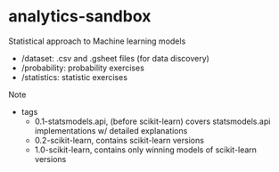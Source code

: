 # analytics-sandbox

Statistical approach to Machine learning models

- /dataset: .csv and .gsheet files (for data discovery)
- /probability: probability exercises
- /statistics: statistic exercises



Note
- tags
    - 0.1-statsmodels.api, (before scikit-learn) covers statsmodels.api implementations w/ detailed explanations
    - 0.2-scikit-learn, contains scikit-learn versions
    - 1.0-scikit-learn, contains only winning models of scikit-learn versions